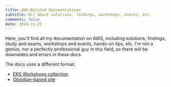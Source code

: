 ```yaml
---
title: AWS-Related Documentations
subtitle: All about solutions, findings, workshops, events, etc.
comments: false
date: 2024-11-25
---
```


Here, you'll find all my documentation on AWS, including solutions, findings, study and exams, workshops and events, hands-on tips, etc. I'm not a genius, nor a perfectly professional guy in this field, so there will be downsides and errors in these docs.

The docs uses a different format.

- [EKS Workshops collection](eks_ws)
- [Obsidian-based site](https://longkira-obsidian24.github.io/Instruction-Notes-Public/)
